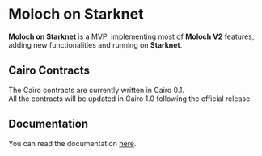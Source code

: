 # Moloch on Starknet

**Moloch on Starknet** is a MVP, implementing most of **Moloch V2** features, adding new functionalities and running on **Starknet**.

## Cairo Contracts 
The Cairo contracts are currently written in Cairo 0.1.  
All the contracts will be updated in Cairo 1.0 following the official release.

## Documentation 
You can read the documentation [here](https://dao-docs.quadratic-labs.com/moloch-on-starknet-0-1/).

